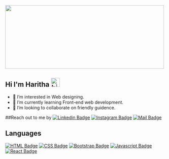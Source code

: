   <!--![Github Gipy](https://64.media.tumblr.com/tumblr_ls4d3w5Jx61qazhhpo1_400.gifv)-->
  <img src="https://64.media.tumblr.com/tumblr_ls4d3w5Jx61qazhhpo1_400.gifv" width="500px" height="200px"/>


## Hi I'm Haritha <img src="https://user-images.githubusercontent.com/1303154/88677602-1635ba80-d120-11ea-84d8-d263ba5fc3c0.gif" width="28px" alt="hi">
- 👀 I’m interested in Web designing. 
- 🌱 I’m currently learning Front-end web development. 
- 💞️ I’m looking to collaborate on friendly guidence.

##Reach out to me by
[![Linkedin Badge](https://img.shields.io/badge/-Venkata%20Haritha-0e76a8?style=flat&labelColor=0e76a8&logo=linkedin&logoColor=white)](https://www.linkedin.com/in/venkata-haritha-v-629aa9184/) [![Instagram Badge](https://img.shields.io/badge/-HaritzMobilography-e84393?style=flat&labelColor=e84393&logo=instagram&logoColor=white)](https://www.instagram.com/soul_on_capture/) [![Mail Badge](https://img.shields.io/badge/-Haritha-c0392b?style=flat&labelColor=c0392b&logo=gmail&logoColor=white)](mailto:harithavenkatesh19@gmail.com)

## Languages
[![HTML Badge](https://img.shields.io/badge/-HTML5-E34F26?logo=HTML5&logoColor=white&style=flat&logoWidth=20)](#)  [![CSS Badge](https://img.shields.io/badge/-CSS3-1572B6?logo=CSS3&logoColor=white&style=flat&logoWidth=20)](#)  [![Bootstrap Badge](https://img.shields.io/badge/-Bootstrap-7952B3?logo=Bootstrap&logoColor=white&style=flat&logoWidth=20)](#)  [![Javascript Badge](https://img.shields.io/badge/-JavaScript-F7DF1E?logo=Javascript&logoColor=white&style=flat&logoWidth=20)](#)  [![React Badge](https://img.shields.io/badge/-ReactJS-61DAFB?logo=react&logoColor=white&style=flat&logoWidth=20)](#)




<!---
Haritha101-19/Haritha101-19 is a ✨ special ✨ repository because its `README.md` (this file) appears on your GitHub profile.
You can click the Preview link to take a look at your changes.
--->
